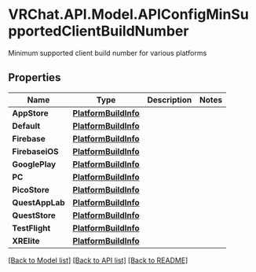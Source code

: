 # VRChat.API.Model.APIConfigMinSupportedClientBuildNumber
Minimum supported client build number for various platforms

## Properties

Name | Type | Description | Notes
------------ | ------------- | ------------- | -------------
**AppStore** | [**PlatformBuildInfo**](PlatformBuildInfo.md) |  | 
**Default** | [**PlatformBuildInfo**](PlatformBuildInfo.md) |  | 
**Firebase** | [**PlatformBuildInfo**](PlatformBuildInfo.md) |  | 
**FirebaseiOS** | [**PlatformBuildInfo**](PlatformBuildInfo.md) |  | 
**GooglePlay** | [**PlatformBuildInfo**](PlatformBuildInfo.md) |  | 
**PC** | [**PlatformBuildInfo**](PlatformBuildInfo.md) |  | 
**PicoStore** | [**PlatformBuildInfo**](PlatformBuildInfo.md) |  | 
**QuestAppLab** | [**PlatformBuildInfo**](PlatformBuildInfo.md) |  | 
**QuestStore** | [**PlatformBuildInfo**](PlatformBuildInfo.md) |  | 
**TestFlight** | [**PlatformBuildInfo**](PlatformBuildInfo.md) |  | 
**XRElite** | [**PlatformBuildInfo**](PlatformBuildInfo.md) |  | 

[[Back to Model list]](../README.md#documentation-for-models) [[Back to API list]](../README.md#documentation-for-api-endpoints) [[Back to README]](../README.md)

